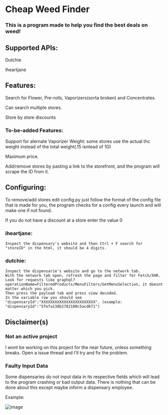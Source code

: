 # Cheap Weed Finder
### This is a program made to help you find the best deals on weed!

## Supported APIs:

  Dutchie
  
  Iheartjane

## Features:

  Search for Flower, Pre-rolls, Vaporizers(sorta broken) and Concentrates.
  
  Can search multiple stores.
  
  Store by store discounts
  
### To-be-added Features:

  Support for alernate Vaporizer Weight: some stores use the actual thc weight instead of the total weight(.15 isntead of 1G)

  Maximum price.
  
  Add/remove stores by pasting a link to the storefront, and the program will scrape the ID from it.
  
## Configuring:
To remove/add stores edit config.py just follow the format of the config file that is made for you, the program checks for a config every launch and will make one if not found.

If you do not have a discount at a store enter the value 0

  ### iheartjane: 
    Inspect the dispensary's website and then Ctrl + F search for "storeID" in the html, it should be 4 digits.

 ### dutchie: 
    Inspect the dispensarie's website and go to the network tab.
    With the network tab open, refresh the page and filter for Fetch/XHR.
    Look for requests like graphql?operationName=FilteredProducts/MenuFilters/GetMenuSelection, it doesnt matter which you pick.
    Then press the payload tab and press view decoded.
    In the variable row you should see "dispensaryId":"XXXXXXXXXXXXXXXXXXXXXXXX". (example: "dispensaryId":"5fefa138b2782100c5acd671")

## Disclaimer(s)

### Not an active project

I wont be working on this project for the near future, unless something breaks. Open a issue thread and I'll try and fix the problem.

### Faulty Input Data

Some dispensaries do not input data in its respective fields which will lead to the program crashing or bad output data. There is nothing that can be done about this except maybe inform a dispensary employee.
  
Example:

![image](https://github.com/user-attachments/assets/16b71456-dc54-456d-9e23-305283a5a0ed)
